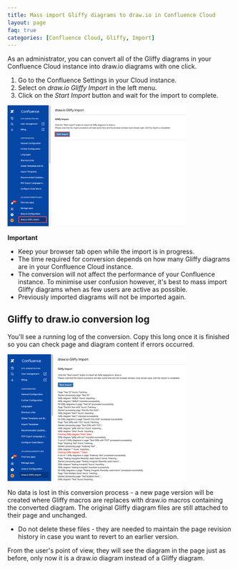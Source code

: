 ```yaml
---
title: Mass import Gliffy diagrams to draw.io in Confluence Cloud
layout: page
faq: true
categories: [Confluence Cloud, Gliffy, Import]
---
```


As an administrator, you can convert all of the Gliffy diagrams in your Confluence Cloud instance into draw.io diagrams with one click.

1. Go to the Confluence Settings in your Cloud instance.
2. Select on _draw.io Gliffy Import_ in the left menu.
3. Click on the _Start Import_ button and wait for the import to complete.

<img src="/assets/img/blog/confluence-cloud-start-gliffy-import.png" width="400" alt="Start the Gliffy mass import to draw.io diagrams in Confluence Cloud">

**Important**

* Keep your browser tab open while the import is in progress.
* The time required for conversion depends on how many Gliffy diagrams are in your Confluence Cloud instance.
* The conversion will not affect the performance of your Confluence instance. To minimise user confusion however, it's best to mass import Gliffy diagrams when as few users are active as possible.
* Previously imported diagrams will not be imported again.

## Gliffy to draw.io c​onversion log

You'll see a running log of the conversion. Copy this long once it is finished so you can check page and diagram content if errors occurred.

<img src="/assets/img/blog/confluence-cloud-gliffy-import-log.png" width="400" alt="Log of the Gliffy mass import to draw.io in Confluence Cloud">

No data is lost in this conversion process - a new page version will be created where Gliffy macros are replaces with draw.io macros containing the converted diagram. The original Gliffy diagram files are still attached to their page and unchanged.

* Do not delete these files - they are needed to maintain the page revision history in case you want to revert to an earlier version.

From the user's point of view, they will see the diagram in the page just as before, only now it is a draw.io diagram instead of a Gliffy diagram.
